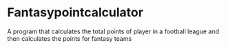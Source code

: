 # Fantasypointcalculator
A program that calculates the total points of player in a football league and then calculates the points for fantasy teams

